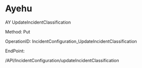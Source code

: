 #     Ayehu


AY UpdateIncidentClassification

Method: Put

OperationID: IncidentConfiguration_UpdateIncidentClassification

EndPoint:

/API/IncidentConfiguration/updateIncidentClassification
